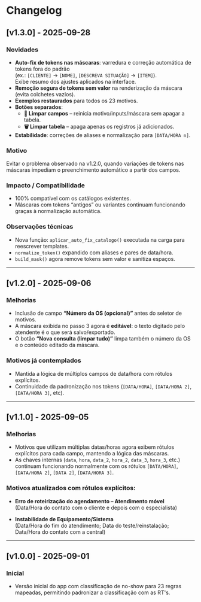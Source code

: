 # Changelog

## [v1.3.0] - 2025-09-28

### Novidades
- **Auto-fix de tokens nas máscaras**: varredura e correção automática de tokens fora do padrão  
  (ex.: `[CLIENTE]` → `[NOME]`, `[DESCREVA SITUAÇÃO]` → `[ITEM]`).  
  Exibe resumo dos ajustes aplicados na interface.
- **Remoção segura de tokens sem valor** na renderização da máscara (evita colchetes vazios).
- **Exemplos restaurados** para todos os 23 motivos.
- **Botões separados**:
  - **🧹 Limpar campos** – reinicia motivo/inputs/máscara sem apagar a tabela.
  - **🗑️ Limpar tabela** – apaga apenas os registros já adicionados.
- **Estabilidade**: correções de aliases e normalização para `[DATA/HORA n]`.

### Motivo
Evitar o problema observado na v1.2.0, quando variações de tokens nas máscaras impediam o preenchimento automático a partir dos campos.

### Impacto / Compatibilidade
- 100% compatível com os catálogos existentes.  
- Máscaras com tokens “antigos” ou variantes continuam funcionando graças à normalização automática.

### Observações técnicas
- Nova função: `aplicar_auto_fix_catalogo()` executada na carga para reescrever templates.  
- `normalize_token()` expandido com aliases e pares de data/hora.  
- `build_mask()` agora remove tokens sem valor e sanitiza espaços.

---

## [v1.2.0] - 2025-09-06

### Melhorias
- Inclusão de campo **“Número da OS (opcional)”** antes do seletor de motivos.
- A máscara exibida no passo 3 agora é **editável**: o texto digitado pelo atendente é o que será salvo/exportado.
- O botão **“Nova consulta (limpar tudo)”** limpa também o número da OS e o conteúdo editado da máscara.

### Motivos já contemplados
- Mantida a lógica de múltiplos campos de data/hora com rótulos explícitos.  
- Continuidade da padronização nos tokens (`[DATA/HORA]`, `[DATA/HORA 2]`, `[DATA/HORA 3]`, etc).

---

## [v1.1.0] - 2025-09-05

### Melhorias
- Motivos que utilizam múltiplas datas/horas agora exibem rótulos explícitos para cada campo, mantendo a lógica das máscaras.
- As chaves internas (`data`, `hora`, `data_2`, `hora_2`, `data_3`, `hora_3`, etc.) continuam funcionando normalmente com os rótulos `[DATA/HORA]`, `[DATA/HORA 2]`, `[DATA 2]`, `[DATA/HORA 3]`.

### Motivos atualizados com rótulos explícitos:
- **Erro de roteirização do agendamento – Atendimento móvel**  
  (Data/Hora do contato com o cliente e depois com o especialista)

- **Instabilidade de Equipamento/Sistema**  
  (Data/Hora do fim do atendimento; Data do teste/reinstalação; Data/Hora do contato com a central)

---

## [v1.0.0] - 2025-09-01

### Inicial
- Versão inicial do app com classificação de no-show para 23 regras mapeadas, permitindo padronizar a classificação com as RT's.
